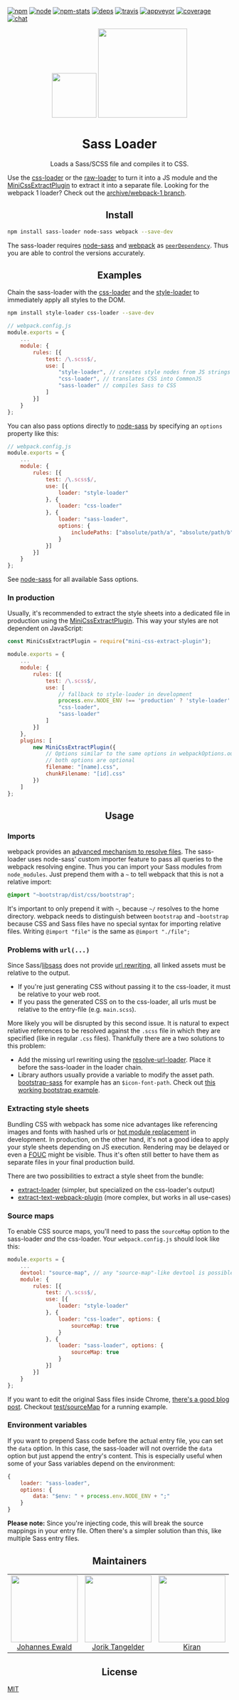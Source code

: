 [![npm][npm]][npm-url]
[![node][node]][node-url]
[![npm-stats][npm-stats]][npm-url]
[![deps][deps]][deps-url]
[![travis][travis]][travis-url]
[![appveyor][appveyor]][appveyor-url]
[![coverage][cover]][cover-url]
[![chat][chat]][chat-url]

<div align="center">
  <img height="100"
    src="https://worldvectorlogo.com/logos/sass-1.svg">
  <a href="https://github.com/webpack/webpack">
    <img width="200" height="200"
      src="https://webpack.js.org/assets/icon-square-big.svg">
  </a>
  <h1>Sass Loader</h1>
  <p>Loads a Sass/SCSS file and compiles it to CSS.</p>
</div>

Use the [css-loader](https://github.com/webpack-contrib/css-loader) or the [raw-loader](https://github.com/webpack-contrib/raw-loader) to turn it into a JS module and the [MiniCssExtractPlugin](https://github.com/webpack-contrib/mini-css-extract-plugin) to extract it into a separate file.
Looking for the webpack 1 loader? Check out the [archive/webpack-1 branch](https://github.com/webpack-contrib/sass-loader/tree/archive/webpack-1).

<h2 align="center">Install</h2>

```bash
npm install sass-loader node-sass webpack --save-dev
```

The sass-loader requires [node-sass](https://github.com/sass/node-sass) and [webpack](https://github.com/webpack)
as [`peerDependency`](https://docs.npmjs.com/files/package.json#peerdependencies). Thus you are able to control the versions accurately.

<h2 align="center">Examples</h2>

Chain the sass-loader with the [css-loader](https://github.com/webpack-contrib/css-loader) and the [style-loader](https://github.com/webpack-contrib/style-loader) to immediately apply all styles to the DOM.

```bash
npm install style-loader css-loader --save-dev
```

```js
// webpack.config.js
module.exports = {
	...
    module: {
        rules: [{
            test: /\.scss$/,
            use: [
                "style-loader", // creates style nodes from JS strings
                "css-loader", // translates CSS into CommonJS
                "sass-loader" // compiles Sass to CSS
            ]
        }]
    }
};
```

You can also pass options directly to [node-sass](https://github.com/andrew/node-sass) by specifying an `options` property like this:

```js
// webpack.config.js
module.exports = {
	...
    module: {
        rules: [{
            test: /\.scss$/,
            use: [{
                loader: "style-loader"
            }, {
                loader: "css-loader"
            }, {
                loader: "sass-loader",
                options: {
                    includePaths: ["absolute/path/a", "absolute/path/b"]
                }
            }]
        }]
    }
};
```

See [node-sass](https://github.com/andrew/node-sass) for all available Sass options.

### In production

Usually, it's recommended to extract the style sheets into a dedicated file in production using the [MiniCssExtractPlugin](https://github.com/webpack-contrib/mini-css-extract-plugin). This way your styles are not dependent on JavaScript:

```js
const MiniCssExtractPlugin = require("mini-css-extract-plugin");

module.exports = {
	...
    module: {
        rules: [{
            test: /\.scss$/,
            use: [
                // fallback to style-loader in development
                process.env.NODE_ENV !== 'production' ? 'style-loader' : MiniCssExtractPlugin.loader,
                "css-loader",
                "sass-loader"
            ]
        }]
    },
    plugins: [
        new MiniCssExtractPlugin({
            // Options similar to the same options in webpackOptions.output
            // both options are optional
            filename: "[name].css",
            chunkFilename: "[id].css"
        })
    ]
};
```

<h2 align="center">Usage</h2>

### Imports

webpack provides an [advanced mechanism to resolve files](https://webpack.js.org/concepts/module-resolution/). The sass-loader uses node-sass' custom importer feature to pass all queries to the webpack resolving engine. Thus you can import your Sass modules from `node_modules`. Just prepend them with a `~` to tell webpack that this is not a relative import:

```css
@import "~bootstrap/dist/css/bootstrap";
```

It's important to only prepend it with `~`, because `~/` resolves to the home directory. webpack needs to distinguish between `bootstrap` and `~bootstrap` because CSS and Sass files have no special syntax for importing relative files. Writing `@import "file"` is the same as `@import "./file";`

### Problems with `url(...)`

Since Sass/[libsass](https://github.com/sass/libsass) does not provide [url rewriting](https://github.com/sass/libsass/issues/532), all linked assets must be relative to the output.

- If you're just generating CSS without passing it to the css-loader, it must be relative to your web root.
- If you pass the generated CSS on to the css-loader, all urls must be relative to the entry-file (e.g. `main.scss`).

More likely you will be disrupted by this second issue. It is natural to expect relative references to be resolved against the `.scss` file in which they are specified (like in regular `.css` files). Thankfully there are a two solutions to this problem:

- Add the missing url rewriting using the [resolve-url-loader](https://github.com/bholloway/resolve-url-loader). Place it before the sass-loader in the loader chain.
- Library authors usually provide a variable to modify the asset path. [bootstrap-sass](https://github.com/twbs/bootstrap-sass) for example has an `$icon-font-path`. Check out [this working bootstrap example](https://github.com/webpack-contrib/sass-loader/tree/master/test/bootstrapSass).

### Extracting style sheets

Bundling CSS with webpack has some nice advantages like referencing images and fonts with hashed urls or [hot module replacement](https://webpack.js.org/concepts/hot-module-replacement/) in development. In production, on the other hand, it's not a good idea to apply your style sheets depending on JS execution. Rendering may be delayed or even a [FOUC](https://en.wikipedia.org/wiki/Flash_of_unstyled_content) might be visible. Thus it's often still better to have them as separate files in your final production build.

There are two possibilities to extract a style sheet from the bundle:

- [extract-loader](https://github.com/peerigon/extract-loader) (simpler, but specialized on the css-loader's output)
- [extract-text-webpack-plugin](https://github.com/webpack-contrib/extract-text-webpack-plugin) (more complex, but works in all use-cases)

### Source maps

To enable CSS source maps, you'll need to pass the `sourceMap` option to the sass-loader *and* the css-loader. Your `webpack.config.js` should look like this:

```javascript
module.exports = {
    ...
    devtool: "source-map", // any "source-map"-like devtool is possible
    module: {
        rules: [{
            test: /\.scss$/,
            use: [{
                loader: "style-loader"
            }, {
                loader: "css-loader", options: {
                    sourceMap: true
                }
            }, {
                loader: "sass-loader", options: {
                    sourceMap: true
                }
            }]
        }]
    }
};
```

If you want to edit the original Sass files inside Chrome, [there's a good blog post](https://medium.com/@toolmantim/getting-started-with-css-sourcemaps-and-in-browser-sass-editing-b4daab987fb0). Checkout [test/sourceMap](https://github.com/webpack-contrib/sass-loader/tree/master/test) for a running example.

### Environment variables

If you want to prepend Sass code before the actual entry file, you can set the `data` option. In this case, the sass-loader will not override the `data` option but just append the entry's content. This is especially useful when some of your Sass variables depend on the environment:

```javascript
{
    loader: "sass-loader",
    options: {
        data: "$env: " + process.env.NODE_ENV + ";"
    }
}
```

**Please note:** Since you're injecting code, this will break the source mappings in your entry file. Often there's a simpler solution than this, like multiple Sass entry files.

<h2 align="center">Maintainers</h2>

<table>
    <tr>
      <td align="center">
        <a href="https://github.com/jhnns"><img width="150" height="150" src="https://avatars0.githubusercontent.com/u/781746?v=3"></a><br>
        <a href="https://github.com/jhnns">Johannes Ewald</a>
      </td>
      <td align="center">
        <a href="https://github.com/webpack-contrib"><img width="150" height="150" src="https://avatars1.githubusercontent.com/u/1243901?v=3&s=460"></a><br>
        <a href="https://github.com/webpack-contrib">Jorik Tangelder</a>
      </td>
      <td align="center">
        <a href="https://github.com/akiran"><img width="150" height="150" src="https://avatars1.githubusercontent.com/u/3403295?v=3"></a><br>
        <a href="https://github.com/akiran">Kiran</a>
      </td>
    <tr>
</table>


<h2 align="center">License</h2>

[MIT](http://www.opensource.org/licenses/mit-license.php)

[npm]: https://img.shields.io/npm/v/sass-loader.svg
[npm-stats]: https://img.shields.io/npm/dm/sass-loader.svg
[npm-url]: https://npmjs.com/package/sass-loader

[node]: https://img.shields.io/node/v/sass-loader.svg
[node-url]: https://nodejs.org

[deps]: https://david-dm.org/webpack-contrib/sass-loader.svg
[deps-url]: https://david-dm.org/webpack-contrib/sass-loader

[travis]: http://img.shields.io/travis/webpack-contrib/sass-loader.svg
[travis-url]: https://travis-ci.org/webpack-contrib/sass-loader

[appveyor-url]: https://ci.appveyor.com/project/webpack-contrib/sass-loader/branch/master
[appveyor]: https://ci.appveyor.com/api/projects/status/rqpy1vaovh20ttxs/branch/master?svg=true

[cover]: https://codecov.io/gh/webpack-contrib/sass-loader/branch/master/graph/badge.svg
[cover-url]: https://codecov.io/gh/webpack-contrib/sass-loader

[chat]: https://badges.gitter.im/webpack/webpack.svg
[chat-url]: https://gitter.im/webpack/webpack
